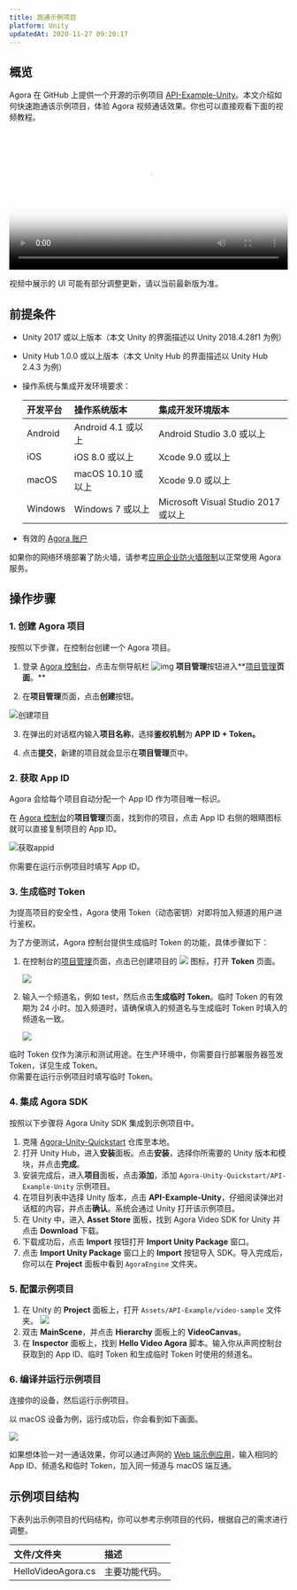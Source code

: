 ```yaml
---
title: 跑通示例项目
platform: Unity
updatedAt: 2020-11-27 09:20:17
---
```


## 概览

Agora 在 GitHub 上提供一个开源的示例项目 [API-Example-Unity](https://github.com/AgoraIO/Agora-Unity-Quickstart/tree/master/API-Example-Unity)。本文介绍如何快速跑通该示例项目，体验 Agora 视频通话效果。你也可以直接观看下面的视频教程。

<video src="https://web-cdn.agora.io/docs-files/1585033982104" poster="https://web-cdn.agora.io/docs-files/1597911333538" controls width = 100% height = auto>你的浏览器不支持 <code>video</code> 标签。</video>

<div class="alert note">视频中展示的 UI 可能有部分调整更新，请以当前最新版为准。</div>

## 前提条件

- Unity 2017 或以上版本（本文 Unity 的界面描述以 Unity 2018.4.28f1 为例）

- Unity Hub 1.0.0 或以上版本（本文 Unity Hub 的界面描述以 Unity Hub 2.4.3 为例）

- 操作系统与集成开发环境要求：

  | 开发平台 | 操作系统版本       | 集成开发环境版本                    |
  | :------- | :----------------- | :---------------------------------- |
  | Android  | Android 4.1 或以上 | Android Studio 3.0 或以上           |
  | iOS      | iOS 8.0 或以上     | Xcode 9.0 或以上                    |
  | macOS    | macOS 10.10 或以上 | Xcode 9.0 或以上                    |
  | Windows  | Windows 7 或以上   | Microsoft Visual Studio 2017 或以上 |

- 有效的 [Agora 账户](https://docs.agora.io/cn/Agora%20Platform/sign_in_and_sign_up)

<div class="alert note">如果你的网络环境部署了防火墙，请参考<a href=“https://docs.agora.io/cn/Agora Platform/firewall?platform=All Platforms”>应用企业防火墙限制</a>以正常使用 Agora 服务。</div>

## 操作步骤

### 1. 创建 Agora 项目

按照以下步骤，在控制台创建一个 Agora 项目。

1. 登录 [Agora 控制台](https://console.agora.io/)，点击左侧导航栏 ![img](https://web-cdn.agora.io/docs-files/1594283671161) **项目管理**按钮进入**[项目管理](https://console.agora.io/projects)**页面**。**

2. 在**项目管理**页面，点击**创建**按钮。

![创建项目](https://web-cdn.agora.io/docs-files/1594287028966)

3. 在弹出的对话框内输入**项目名称**，选择**鉴权机制**为 **APP ID + Token。**

4. 点击**提交**，新建的项目就会显示在**项目管理**页中。

### <a name="appid"></a>2. 获取 App ID

Agora 会给每个项目自动分配一个 App ID 作为项目唯一标识。

在 [Agora 控制台](https://console.agora.io/)的**项目管理**页面，找到你的项目，点击 App ID 右侧的眼睛图标就可以直接复制项目的 App ID。

![获取appid](https://web-cdn.agora.io/docs-files/1603974707121)

<div class="alert info">你需要在运行示例项目时填写 App ID。</div>

### <a name="temptoken"></a>3. 生成临时 Token

为提高项目的安全性，Agora 使用 Token（动态密钥）对即将加入频道的用户进行鉴权。

为了方便测试，Agora 控制台提供生成临时 Token 的功能，具体步骤如下：

1. 在控制台的[项目管理](https://console.agora.io/projects)页面，点击已创建项目的 ![](https://web-cdn.agora.io/docs-files/1574923151660) 图标，打开 **Token** 页面。

   ![](https://web-cdn.agora.io/docs-files/1574922827899)

2. 输入一个频道名，例如 test，然后点击**生成临时 Token**。临时 Token 的有效期为 24 小时。加入频道时，请确保填入的频道名与生成临时 Token 时填入的频道名一致。

   ![](https://web-cdn.agora.io/docs-files/1574928082984)

<div class="alert note">临时 Token 仅作为演示和测试用途。在生产环境中，你需要自行部署服务器签发 Token，详见<a href="token_server">生成 Token</a >。</div>

<div class="alert info">你需要在运行示例项目时填写临时 Token。</div>

### 4. 集成 Agora SDK

按照以下步骤将 Agora Unity SDK 集成到示例项目中。

1. 克隆 [Agora-Unity-Quickstart](https://github.com/AgoraIO/Agora-Unity-Quickstart) 仓库至本地。
2. 打开 Unity Hub，进入**安装**面板。点击**安装**，选择你所需要的 Unity 版本和模块，并点击**完成**。
3. 安装完成后，进入**项目**面板，点击**添加**，添加 `Agora-Unity-Quickstart/API-Example-Unity` 示例项目。
4. 在项目列表中选择 Unity 版本，点击 **API-Example-Unity**，仔细阅读弹出对话框的内容，并点击**确认**。系统会通过 Unity 打开该示例项目。
5. 在 Unity 中，进入 **Asset Store** 面板，找到 Agora Video SDK for Unity 并点击 **Download** 下载。
6. 下载成功后，点击 **Import** 按钮打开 **Import Unity Package** 窗口。
7. 点击 **Import Unity Package** 窗口上的 **Import** 按钮导入 SDK。导入完成后，你可以在 **Project** 面板中看到 `AgoraEngine` 文件夹。

### 5. 配置示例项目

1. 在 Unity 的 **Project** 面板上，打开 `Assets/API-Example/video-sample` 文件夹。
   ![](https://web-cdn.agora.io/docs-files/1605685385310)
2. 双击 **MainScene**，并点击 **Hierarchy** 面板上的 **VideoCanvas**。
3. 在 **Inspector** 面板上，找到 **Hello Video Agora** 脚本。输入你从声网控制台获取到的 App ID、临时 Token 和生成临时 Token 时使用的频道名。

### 6. 编译并运行示例项目

连接你的设备，然后运行示例项目。

以 macOS 设备为例，运行成功后，你会看到如下画面。

![](https://web-cdn.agora.io/docs-files/1605685452242)

如果想体验一对一通话效果，你可以通过声网的 [Web 端示例应用](https://webdemo.agora.io/agora-web-showcase/examples/Agora-Web-Tutorial-1to1-Web/)，输入相同的 App ID、频道名和临时 Token，加入同一频道与 macOS 端互通。

## 示例项目结构

下表列出示例项目的代码结构，你可以参考示例项目的代码，根据自己的需求进行调整。

| 文件/文件夹        | 描述           |
| :----------------- | :------------- |
| HelloVideoAgora.cs | 主要功能代码。 |
